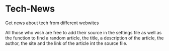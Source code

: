 # Tech-News
Get news about tech from different webwites

All those who wish are free to add their source in the settings file as well as the function to find a random article, the title, a description of the article, the author, the site and the link of the article int the source file.

